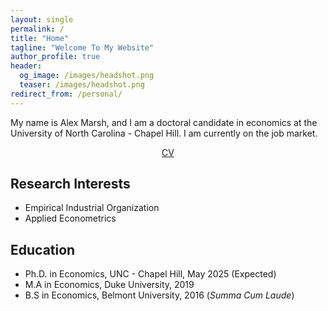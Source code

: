 ```yaml
---
layout: single
permalink: /
title: "Home"
tagline: "Welcome To My Website"
author_profile: true
header:
  og_image: /images/headshot.png
  teaser: /images/headshot.png
redirect_from: /personal/
---
```


My name is Alex Marsh, and I am a doctoral candidate in economics at the University of North Carolina - Chapel Hill. I am currently on the job market.

<center> <!-- <a href="https://alexmarsh.io/files/AlexMarshJMP.pdf" class="btn btn--primary btn--large">Job Market Paper</a> &nbsp; &nbsp; &nbsp; --> <a href="https://alexmarsh.io/cv/" class="btn btn--primary btn--large">CV</a></center>

## Research Interests
- Empirical Industrial Organization
- Applied Econometrics

## Education
- Ph.D. in Economics, UNC - Chapel Hill, May 2025 (Expected)
- M.A in Economics, Duke University, 2019
- B.S in Economics, Belmont University, 2016 (*Summa Cum Laude*)